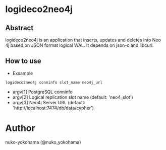 # logideco2neo4j

## Abstract
logideco2neo4j is an application that inserts, updates and deletes into Neo 4j based on JSON format logical WAL.
It depends on json-c and libcurl.

## How to use

* Exsample

```
logideco2neo4j conninfo slot_name neo4j_url
```

* argv[1] PostgreSQL conninfo 
* argv[2] Logical replication slot name (default: 'neo4_slot')
* argv[3] Neo4j Server URL (default: 'http://localhost:7474/db/data/cypher')

# Author

nuko-yokohama (@nuko_yokohama)
